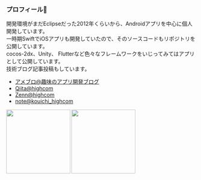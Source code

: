 ### プロフィール🌈

開発環境がまだEclipseだった2012年くらいから、Androidアプリを中心に個人開発しています。<br>
一時期SwiftでiOSアプリも開発していたので、そのソースコードもリポジトリを公開しています。<br>
cocos-2dx、Unity、 Flutterなど色々なフレームワークをいじってみてはアプリとして公開しています。<br>
技術ブログ記事投稿もしています。<br>
- [アメブロ@趣味のアプリ開発ブログ](https://ameblo.jp/highcommunicate/)<br>
- [Qiita@highcom](https://qiita.com/highcom)<br>
- [Zenn@highcom](https://zenn.dev/highcom)<br>
- [note@kouichi_highcom](https://note.com/kouichi_highcom)<br>

<a href="https://github.com/tocoteron">
  <img align="left" height="170px" src="https://github-readme-stats.vercel.app/api?username=highcom&count_private=true&show_icons=true" />
</a>
<a href="https://github.com/tocoteron">
  <img align="left" height="170px" src="https://github-readme-stats.vercel.app/api/top-langs/?username=highcom&layout=compact" />
</a>

<!--
**highcom/highcom** is a ✨ _special_ ✨ repository because its `README.md` (this file) appears on your GitHub profile.

Here are some ideas to get you started:

- 🔭 I’m currently working on ...
- 🌱 I’m currently learning ...
- 👯 I’m looking to collaborate on ...
- 🤔 I’m looking for help with ...
- 💬 Ask me about ...
- 📫 How to reach me: ...
- 😄 Pronouns: ...
- ⚡ Fun fact: ...
-->
